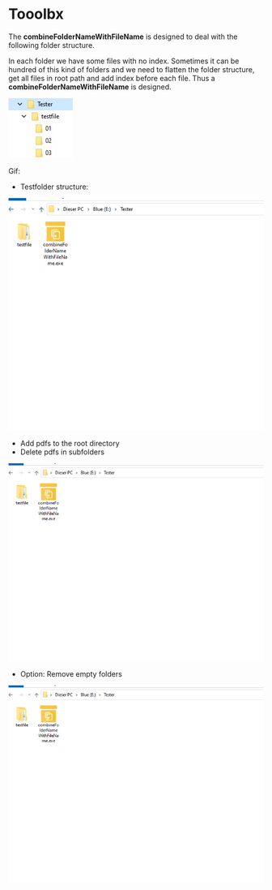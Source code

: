 # Tooolbx

The **combineFolderNameWithFileName** is designed to deal with the following folder structure.

In each folder we have some files with no index. Sometimes it can be hundred of this kind of folders and we need to flatten the folder structure, get all files in root path and add index before each file. Thus a **combineFolderNameWithFileName** is designed.



<img src="https://github.com/DanqingYANG/Tooolbx/blob/main/testfile/01/image-202103022.jpg"/>







Gif:

+ Testfolder structure:

<img src="https://raw.githubusercontent.com/DanqingYANG/Tooolbx/main/folders.gif"/>



+ Add pdfs to the root directory
+ Delete pdfs in subfolders

<img src="https://raw.githubusercontent.com/DanqingYANG/Tooolbx/main/remove_pdf_checked.gif"/>



+ Option: Remove empty folders

<img src="https://raw.githubusercontent.com/DanqingYANG/Tooolbx/main/remove_folders_checked.gif"/>
